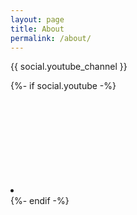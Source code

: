 ```yaml
---
layout: page
title: About
permalink: /about/
---
```



{{ social.youtube_channel }}

 {%- if social.youtube -%}<li><a rel="me" href="https://www.youtube.com/{{ social.youtube | cgi_escape | escape }}" target="_blank" title="{{ social.youtube | escape }}"><svg class="svg-icon grey"><use xlink:href="{{ '/assets/minima-social-icons.svg#youtube' | relative_url }}"></use></svg></a></li>{%- endif -%}
  
